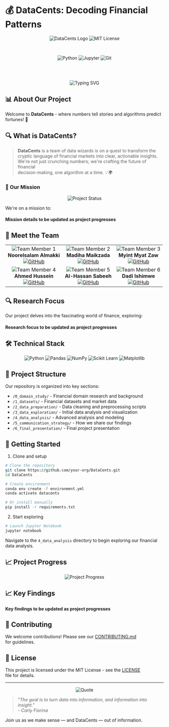 # 💰 DataCents: Decoding Financial Patterns

<div align="center">
  
  <img src="https://img.shields.io/badge/DataCents-Finance%20Analytics-2196F3?
  style=for-the-badge&logo=python&logoColor=white" alt="DataCents Logo"/>
  <img src="https://img.shields.io/badge/License-MIT-green?
  style=for-the-badge" alt="MIT License"/>
  
  <br/>
  
  <img src="https://img.shields.io/badge/Python-3.8%2B-blue?
  style=for-the-badge&logo=python&logoColor=white" alt="Python"/>
  <img src="https://img.shields.io/badge/Jupyter-Notebook-orange?
  style=for-the-badge&logo=jupyter&logoColor=white" alt="Jupyter"/>
  <img src="https://img.shields.io/badge/Git-F05032?
  style=for-the-badge&logo=git&logoColor=white" alt="Git"/>
  
  <br/>
  <br/>
  
  <img src="https://readme-typing-svg.demolab.com?font=Fira+Code&weight=500&
  size=40&pause=1000&color=2196F3&center=true&vCenter=true&width=600&
  height=100&lines=Welcome+to+DataCents!;Where+Data+Meets+Finance" 
  alt="Typing SVG" />
  
</div>

## 📊 About Our Project

Welcome to **DataCents** - where numbers tell stories and algorithms predict  
fortunes! 🎯

## 🔍 What is DataCents?

> **DataCents** is a team of data wizards is on a quest to transform the  
> cryptic language of financial markets into clear, actionable insights.  
> We're not just crunching numbers; we're crafting the future of financial  
> decision-making, one algorithm at a time. 💡🌍

### 🎯 Our Mission

<div align="center">
  <img src="https://img.shields.io/badge/Status-Active-success?
  style=for-the-badge" alt="Project Status"/>
</div>

We're on a mission to:

#### Mission details to be updated as project progresses

## 👥 Meet the Team

<div align="center">
  <table>
    <tr>
      <td align="center">
        <img src="https://img.shields.io/badge/Team%20Member-1-blue?
        style=for-the-badge" alt="Team Member 1"/>
        <br/>
        <b>Noorelsalam Almakki</b>
        <br/>
        <a href="https://github.com/NoorelsalamAlmakki">
          <img src="https://img.shields.io/badge/GitHub-100000?
          style=for-the-badge&logo=github&logoColor=white" alt="GitHub"/>
        </a>
      </td>
      <td align="center">
        <img src="https://img.shields.io/badge/Team%20Member-2-blue?
        style=for-the-badge" alt="Team Member 2"/>
        <br/>
        <b>Madiha Maikzada</b>
        <br/>
        <a href="https://github.com/MadiMalik">
          <img src="https://img.shields.io/badge/GitHub-100000?
          style=for-the-badge&logo=github&logoColor=white" alt="GitHub"/>
        </a>
      </td>
      <td align="center">
        <img src="https://img.shields.io/badge/Team%20Member-3-blue?
        style=for-the-badge" alt="Team Member 3"/>
        <br/>
        <b>Myint Myat Zaw</b>
        <br/>
        <a href="https://github.com/MyatCharm">
          <img src="https://img.shields.io/badge/GitHub-100000?
          style=for-the-badge&logo=github&logoColor=white" alt="GitHub"/>
        </a>
      </td>
    </tr>
    <tr>
      <td align="center">
        <img src="https://img.shields.io/badge/Team%20Member-4-blue?
        style=for-the-badge" alt="Team Member 4"/>
        <br/>
        <b>Ahmed Hussein</b>
        <br/>
        <a href="https://github.com/AhmedKhalifa7">
          <img src="https://img.shields.io/badge/GitHub-100000?
          style=for-the-badge&logo=github&logoColor=white" alt="GitHub"/>
        </a>
      </td>
      <td align="center">
        <img src="https://img.shields.io/badge/Team%20Member-5-blue?
        style=for-the-badge" alt="Team Member 5"/>
        <br/>
        <b>Al-Hassan Sabeeh</b>
        <br/>
        <a href="https://github.com/AlhassenSabeeh">
          <img src="https://img.shields.io/badge/GitHub-100000?
          style=for-the-badge&logo=github&logoColor=white" alt="GitHub"/>
        </a>
      </td>
      <td align="center">
        <img src="https://img.shields.io/badge/Team%20Member-6-blue?
        style=for-the-badge" alt="Team Member 6"/>
        <br/>
        <b>Dadi Ishimwe</b>
        <br/>
        <a href="https://github.com/dadishimwe">
          <img src="https://img.shields.io/badge/GitHub-100000?
          style=for-the-badge&logo=github&logoColor=white" alt="GitHub"/>
        </a>
      </td>
    </tr>
  </table>
</div>

## 🔍 Research Focus

Our project delves into the fascinating world of finance, exploring:

#### Research focus to be updated as project progresses

## 🛠️ Technical Stack

<div align="center">
  <img src="https://img.shields.io/badge/Python-3776AB?
  style=for-the-badge&logo=python&logoColor=white" alt="Python"/>
  <img src="https://img.shields.io/badge/Pandas-150458?
  style=for-the-badge&logo=pandas&logoColor=white" alt="Pandas"/>
  <img src="https://img.shields.io/badge/NumPy-013243?
  style=for-the-badge&logo=numpy&logoColor=white" alt="NumPy"/>
  <img src="https://img.shields.io/badge/Scikit_Learn-F7931E?
  style=for-the-badge&logo=scikit-learn&logoColor=white" alt="Scikit Learn"/>
  <img src="https://img.shields.io/badge/Matplotlib-11557C?
  style=for-the-badge&logo=matplotlib&logoColor=white" alt="Matplotlib"/>
</div>

## 📁 Project Structure

Our repository is organized into key sections:

- `/0_domain_study/` - Financial domain research and background
- `/1_datasets/` - Financial datasets and market data
- `/2_data_preparation/` - Data cleaning and preprocessing scripts
- `/3_data_exploration/` - Initial data analysis and visualization
- `/4_data_analysis/` - Advanced analysis and modeling
- `/5_communication_strategy/` - How we share our findings
- `/6_final_presentation/` - Final project presentation

## 🚀 Getting Started

1. Clone and setup

```bash
# Clone the repository
git clone https://github.com/your-org/DataCents.git
cd DataCents

# Create environment
conda env create -f environment.yml
conda activate datacents

# Or install manually
pip install -r requirements.txt
```

2. Start exploring

```bash
# Launch Jupyter Notebook
jupyter notebook
```

Navigate to the `4_data_analysis` directory to begin exploring our financial  
data analysis.

## 📈 Project Progress

<div align="center">
  <img src="https://img.shields.io/badge/Progress-5%25-blue?
  style=for-the-badge" alt="Project Progress"/>
</div>

## 📈 Key Findings

#### Key findings to be updated as project progresses

## 🤝 Contributing

We welcome contributions! Please see our [CONTRIBUTING.md](CONTRIBUTING.md)  
for guidelines.

## 📝 License

This project is licensed under the MIT License - see the [LICENSE](LICENSE)  
file for details.

---

<div align="center">
  <img src="https://img.shields.io/badge/Quote-Finance%20%26%20Data-blue?
  style=for-the-badge" alt="Quote"/>
</div>

> *"The goal is to turn data into information, and information into insight."*  
> *- Carly Fiorina*

Join us as we make sense — and DataCents — out of information.
